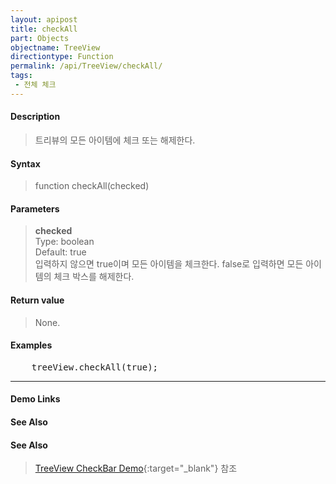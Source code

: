 ```yaml
---
layout: apipost
title: checkAll
part: Objects
objectname: TreeView
directiontype: Function
permalink: /api/TreeView/checkAll/
tags:
 - 전체 체크
---
```



#### Description

> 트리뷰의 모든 아이템에 체크 또는 해제한다.

#### Syntax

> function checkAll(checked)

#### Parameters

> **checked**  
> Type: boolean  
> Default: true  
> 입력하지 않으면 true이며 모든 아이템을 체크한다. false로 입력하면 모든 아이템의 체크 박스를 해제한다.  

#### Return value

> None.  

#### Examples 

<pre class="prettyprint">
    treeView.checkAll(true);
</pre>

---

#### Demo Links
#### See Also

#### See Also

> [TreeView CheckBar Demo](http://demo.realgrid.net/Demo/TreeCheckBar){:target="_blank"} 참조    
